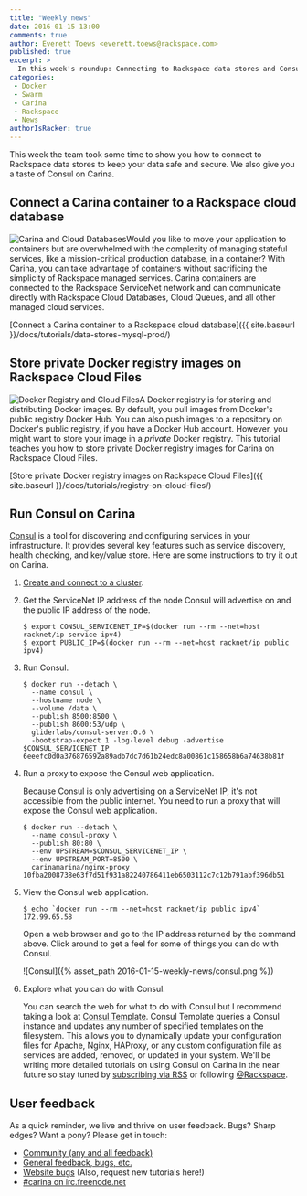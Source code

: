 ```yaml
---
title: "Weekly news"
date: 2016-01-15 13:00
comments: true
author: Everett Toews <everett.toews@rackspace.com>
published: true
excerpt: >
  In this week's roundup: Connecting to Rackspace data stores and Consul on Carina.
categories:
 - Docker
 - Swarm
 - Carina
 - Rackspace
 - News
authorIsRacker: true
---
```


This week the team took some time to show you how to connect to Rackspace data stores to keep your data safe and secure. We also give you a taste of Consul on Carina.

## Connect a Carina container to a Rackspace cloud database

<img class="right" style="max-height: 50; width: auto;"  src="{% asset_path data-stores-mysql-prod/carina-and-cloud-databases.png %}" alt="Carina and Cloud Databases"/>Would you like to move your application to containers but are overwhelmed with the complexity of managing stateful services, like a mission-critical production database, in a container? With Carina, you can take advantage of containers without sacrificing the simplicity of Rackspace managed services. Carina containers are connected to the Rackspace ServiceNet network and can communicate directly with Rackspace Cloud Databases, Cloud Queues, and all other managed cloud services.

[Connect a Carina container to a Rackspace cloud database]({{ site.baseurl }}/docs/tutorials/data-stores-mysql-prod/)

## Store private Docker registry images on Rackspace Cloud Files

<img class="right" style="max-height: 50; width: auto;" src="{% asset_path registry-on-cloud-files/docker-registry-and-cloud-files.png %}" alt="Docker Registry and Cloud Files"/>A Docker registry is for storing and distributing Docker images. By default, you pull images from Docker's public registry Docker Hub. You can also push images to a repository on Docker's public registry, if you have a Docker Hub account. However, you might want to store your image in a _private_ Docker registry. This tutorial teaches you how to store private Docker registry images for Carina on Rackspace Cloud Files.

[Store private Docker registry images on Rackspace Cloud Files]({{ site.baseurl }}/docs/tutorials/registry-on-cloud-files/)

## Run Consul on Carina

[Consul](https://www.consul.io) is a tool for discovering and configuring services in your infrastructure. It provides several key features such as service discovery, health checking, and key/value store. Here are some instructions to try it out on Carina.

1. [Create and connect to a cluster](/docs/getting-started/create-connect-cluster/).

1. Get the ServiceNet IP address of the node Consul will advertise on and the public IP address of the node.

    ```
    $ export CONSUL_SERVICENET_IP=$(docker run --rm --net=host racknet/ip service ipv4)
    $ export PUBLIC_IP=$(docker run --rm --net=host racknet/ip public ipv4)
    ```

1. Run Consul.

    ```
    $ docker run --detach \
      --name consul \
      --hostname node \
      --volume /data \
      --publish 8500:8500 \
      --publish 8600:53/udp \
      gliderlabs/consul-server:0.6 \
      -bootstrap-expect 1 -log-level debug -advertise $CONSUL_SERVICENET_IP
    6eeefc0d0a376876592a89adb7dc7d61b24edc8a00861c158658b6a74638b81f
    ```

1. Run a proxy to expose the Consul web application.

    Because Consul is only advertising on a ServiceNet IP, it's not accessible from the public internet. You need to run a proxy that will expose the Consul web application.

    ```
    $ docker run --detach \
      --name consul-proxy \
      --publish 80:80 \
      --env UPSTREAM=$CONSUL_SERVICENET_IP \
      --env UPSTREAM_PORT=8500 \
      carinamarina/nginx-proxy
    10fba2008738e63f7d51f931a82240786411eb6503112c7c12b791abf396db51
    ```

1. View the Consul web application.

    ```
    $ echo `docker run --rm --net=host racknet/ip public ipv4`
    172.99.65.58
    ```

    Open a web browser and go to the IP address returned by the command above. Click around to get a feel for some of things you can do with Consul.

    ![Consul]({% asset_path 2016-01-15-weekly-news/consul.png %})

1. Explore what you can do with Consul.

    You can search the web for what to do with Consul but I recommend taking a look at [Consul Template](https://www.hashicorp.com/blog/introducing-consul-template.html). Consul Template queries a Consul instance and updates any number of specified templates on the filesystem. This allows you to dynamically update your configuration files for Apache, Nginx, HAProxy, or any custom configuration file as services are added, removed, or updated in your system. We'll be writing more detailed tutorials on using Consul on Carina in the near future so stay tuned by [subscribing via RSS](https://getcarina.com/blog/atom.xml) or following [@Rackspace](https://twitter.com/rackspace).

## User feedback

As a quick reminder, we live and thrive on user feedback. Bugs? Sharp edges? Want a pony? Please get in touch:

* [Community (any and all feedback)](https://community.getcarina.com/)
* [General feedback, bugs, etc.](https://github.com/getcarina/feedback)
* [Website bugs](https://github.com/getcarina/getcarina.com/issues) (Also, request new tutorials here!)
* [#carina on irc.freenode.net](https://botbot.me/freenode/carina/)

